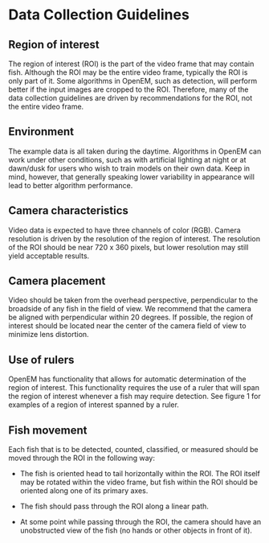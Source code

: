 # Data Collection Guidelines

## Region of interest

The region of interest (ROI) is the part of the video frame that may contain
fish.  Although the ROI may be the entire video frame, typically the ROI is only
part of it.  Some algorithms in OpenEM, such as detection, will perform better
if the input images are cropped to the ROI.  Therefore, many of the data
collection guidelines are driven by recommendations for the ROI, not the entire
video frame.

## Environment

The example data is all taken during the daytime.  Algorithms in OpenEM can work
under other conditions, such as with artificial lighting at night or at
dawn/dusk for users who wish to train models on their own data.  Keep in mind,
however, that generally speaking lower variability in appearance will lead to
better algorithm performance.

## Camera characteristics

Video data is expected to have three channels of color (RGB).  Camera
resolution is driven by the resolution of the region of interest.  The
resolution of the ROI should be near 720 x 360 pixels, but lower resolution may
still yield acceptable results.

## Camera placement

Video should be taken from the overhead perspective, perpendicular to the
broadside of any fish in the field of view.  We recommend that the camera be
aligned with perpendicular within 20 degrees.  If possible, the region of
interest should be located near the center of the camera field of view to
minimize lens distortion.

## Use of rulers

OpenEM has functionality that allows for automatic determination of the region
of interest.  This functionality requires the use of a ruler that will span the
region of interest whenever a fish may require detection.  See figure 1 for
examples of a region of interest spanned by a ruler.

## Fish movement

Each fish that is to be detected, counted, classified, or measured should be
moved through the ROI in the following way:

* The fish is oriented head to tail horizontally within the ROI.  The ROI itself
  may be rotated within the video frame, but fish within the ROI should be
oriented along one of its primary axes.

* The fish should pass through the ROI along a linear path.

* At some point while passing through the ROI, the camera should have an
  unobstructed view of the fish (no hands or other objects in front of it).

